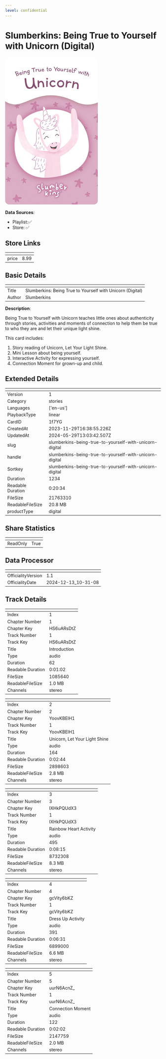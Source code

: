 ```yaml
---
level: confidential
---
```

# Slumberkins: Being True to Yourself with Unicorn (Digital)

![card_[1f7YG].png](../../img/cards/card_[1f7YG].png)

**Data Sources**: 

- Playlist:✅
- Store: ✅


## Store Links

| <!-- --> | <!-- --> |
| - | - |
| price | 8.99 |


## Basic Details

| <!-- --> | <!-- --> |
| - | - |
| Title | Slumberkins: Being True to Yourself with Unicorn (Digital) |
| Author | Slumberkins |

**Description**:

Being True to Yourself with Unicorn teaches little ones about authenticity through stories, activities and moments of connection to help them be true to who they are and let their unique light shine. 

This card includes:  
1) Story reading of Unicorn, Let Your Light Shine.
2) Mini Lesson about being yourself.
3) Interactive Activity for expressing yourself.
4) Connection Moment for grown-up and child.


## Extended Details

| <!-- --> | <!-- --> |
| - | - |
| Version | 1 |
| Category | stories |
| Languages | ['en-us'] |
| PlaybackType | linear |
| CardID | 1f7YG |
| CreatedAt | 2023-11-29T16:38:55.226Z |
| UpdatedAt | 2024-05-29T13:03:42.507Z |
| slug | slumberkins-being-true-to-yourself-with-unicorn-digital |
| handle | slumberkins-being-true-to-yourself-with-unicorn-digital |
| Sortkey | slumberkins-being-true-to-yourself-with-unicorn-digital |
| Duration | 1234 |
| Readable Duration | 0:20:34 |
| FileSize | 21763310 |
| ReadableFileSize | 20.8 MB |
| productType | digital |


## Share Statistics

| <!-- --> | <!-- --> |
| - | - |
| ReadOnly | True |


## Data Processor

| <!-- --> | <!-- --> |
| - | - |
| OfficialityVersion | 1.1
| OfficialityDate | 2024-12-13_10-31-08


## Track Details

| <!-- --> | <!-- --> |
| - | - |
| Index | 1 |
| Chapter Number | 1 |
| Chapter Key | HS6uARsDtZ |
| Track Number | 1 |
| Track Key | HS6uARsDtZ |
| Title | Introduction |
| Type | audio |
| Duration | 62 |
| Readable Duration | 0:01:02 |
| FileSize | 1085640 |
| ReadableFileSize | 1.0 MB |
| Channels | stereo |

| <!-- --> | <!-- --> |
| - | - |
| Index | 2 |
| Chapter Number | 2 |
| Chapter Key | YoovKBElH1 |
| Track Number | 1 |
| Track Key | YoovKBElH1 |
| Title | Unicorn, Let Your Light Shine |
| Type | audio |
| Duration | 164 |
| Readable Duration | 0:02:44 |
| FileSize | 2898603 |
| ReadableFileSize | 2.8 MB |
| Channels | stereo |

| <!-- --> | <!-- --> |
| - | - |
| Index | 3 |
| Chapter Number | 3 |
| Chapter Key | IXHkPQUdX3 |
| Track Number | 1 |
| Track Key | IXHkPQUdX3 |
| Title | Rainbow Heart Activity |
| Type | audio |
| Duration | 495 |
| Readable Duration | 0:08:15 |
| FileSize | 8732308 |
| ReadableFileSize | 8.3 MB |
| Channels | stereo |

| <!-- --> | <!-- --> |
| - | - |
| Index | 4 |
| Chapter Number | 4 |
| Chapter Key | gcVity6bKZ |
| Track Number | 1 |
| Track Key | gcVity6bKZ |
| Title | Dress Up Activity |
| Type | audio |
| Duration | 391 |
| Readable Duration | 0:06:31 |
| FileSize | 6899000 |
| ReadableFileSize | 6.6 MB |
| Channels | stereo |

| <!-- --> | <!-- --> |
| - | - |
| Index | 5 |
| Chapter Number | 5 |
| Chapter Key | uurN6AcnZ_ |
| Track Number | 1 |
| Track Key | uurN6AcnZ_ |
| Title | Connection Moment |
| Type | audio |
| Duration | 122 |
| Readable Duration | 0:02:02 |
| FileSize | 2147759 |
| ReadableFileSize | 2.0 MB |
| Channels | stereo |

